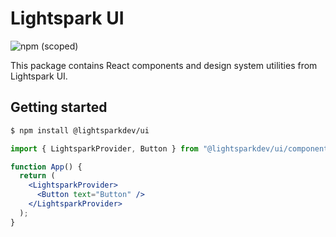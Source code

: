 # Lightspark UI

![npm (scoped)](https://img.shields.io/npm/v/@lightsparkdev/ui)

This package contains React components and design system utilities from Lightspark UI.

## Getting started

```bash
$ npm install @lightsparkdev/ui
```

```jsx
import { LightsparkProvider, Button } from "@lightsparkdev/ui/components";

function App() {
  return (
    <LightsparkProvider>
      <Button text="Button" />
    </LightsparkProvider>
  );
}
```
